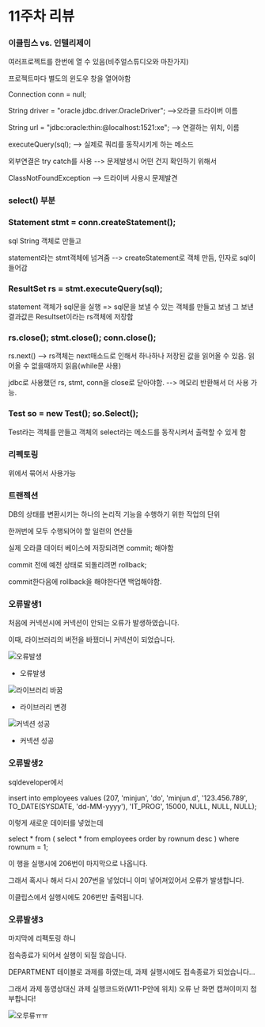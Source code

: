 # 11주차 리뷰


### 이클립스 vs. 인텔리제이

여러프로젝트를 한번에 열 수 있음(비주얼스튜디오와 마찬가지)

프로젝트마다 별도의 윈도우 창을 열어야함

Connection conn = null;

String driver = "oracle.jdbc.driver.OracleDriver";  -->오라클 드라이버 이름

String url = "jdbc:oracle:thin:@localhost:1521:xe";  --> 연결하는 위치, 이름

executeQuery(sql);  --> 실제로 쿼리를 동작시키게 하는 메소드


외부연결은 try catch를 사용 --> 문제발생시 어떤 건지 확인하기 위해서

ClassNotFoundException --> 드라이버 사용시 문제발견


### select() 부분

### Statement stmt = conn.createStatement();

sql String 객체로 만들고

statement라는 stmt객체에 넘겨줌 --> createStatement로 객체 만듬, 인자로 sql이 들어감 

### ResultSet rs = stmt.executeQuery(sql);

statement 객체가 sql문을 실행 =>  sql문을 보낼 수 있는 객체를 만들고 보냄 그 보낸 결과값은 Resultset이라는 rs객체에 저장함

### rs.close();		stmt.close();	conn.close();

rs.next()  --> rs객체는 next매소드로 인해서 하나하나 저장된 값을 읽어올 수 있음. 읽어올 수 없을때까지 읽음(while문 사용)
 
jdbc로 사용했던 rs, stmt, conn을 close로 닫아야함. --> 메모리 반환해서 더 사용 가능.

### Test so = new Test();	so.Select();	

Test라는 객체를 만들고 객체의 select라는 메소드를 동작시켜서 출력할 수 있게 함

### 리펙토링

위에서 묶어서 사용가능


### 트랜젝션

DB의 상태를 변환시키는 하나의 논리적 기능을 수행하기 위한 작업의 단위

한꺼번에 모두 수행되어야 할 일련의 연산들

실제 오라클 데이터 베이스에 저장되려면 commit; 해야함

commit 전에 예전 상태로 되돌리려면 rollback;

commit한다음에 rollback을 해야한다면 백업해야함.

### 오류발생1

처음에 커넥션시에 커넥션이 안되는 오류가 발생하였습니다.

이때, 라이브러리의 버전을 바꿨더니 커넥션이 되었습니다.

![오류발생](https://user-images.githubusercontent.com/70924137/99268674-d595b480-2868-11eb-8d48-8eca33d23ae0.JPG)

* 오류발생

![라이브러리 바꿈](https://user-images.githubusercontent.com/70924137/99268702-de868600-2868-11eb-83c8-451ee098f4dc.JPG)

* 라이브러리 변경

![커넥션 성공](https://user-images.githubusercontent.com/70924137/99268744-e514fd80-2868-11eb-8990-a76de1df06e1.JPG)

* 커넥션 성공



### 오류발생2

sqldeveloper에서 

insert into employees values (207, 'minjun', 'do', 'minjun.d', '123.456.789', TO_DATE(SYSDATE, 'dd-MM-yyyy'), 'IT_PROG', 15000, NULL, NULL, NULL);

이렇게 새로운 데이터를 넣었는데

select * from ( select * from employees order by rownum desc ) where rownum = 1;

이 행을 실행시에 206번이 마지막으로 나옵니다.

그래서 혹시나 해서 다시 207번을 넣었더니 이미 넣어져있어서 오류가 발생합니다.

이클립스에서 실행시에도 206번만 출력됩니다.


### 오류발생3

마지막에 리펙토링 하니

접속종료가 되어서 실행이 되질 않습니다.

DEPARTMENT 테이블로 과제를 하였는데, 과제 실행시에도 접속종료가 되었습니다...

그래서 과제 동영상대신 과제 실행코드와(W11-P안에 위치) 오류 난 화면 캡쳐이미지 첨부합니다!

![오루류ㅠㅠ](https://user-images.githubusercontent.com/70924137/99268238-3a044400-2868-11eb-953b-aa128f58c34c.JPG)




